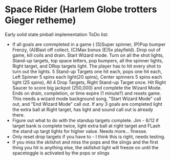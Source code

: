 # Space Rider (Harlem Globe trotters Gieger retheme)
Early solid state pinball implementation
ToDo list:
* If all goals are commpleted in a game ( (S)Super spinner, (P)Pop bumper Frenzy, (A)Blast off collect, (C)Max bonus (E)5x playfield). Drop out of game, kill coils and drain. Start Wizard mode. Turn on all the shot lights, Stand-up targets, top space letters, pop bumpers, all the spinner lights, Right target, and DRop targets light. The player has to hit every shot to turn out the lights. 5 Stand-up Targets one hit each, pops one hit each, Left Spinner 5 spins each light(20 spins), Center spinners 5 spins each light (25 spins), All 4 Drop Targets, Right Stand-up Target once. Hit Right Saucer to score big jackpot (250,000) and complete the Wizard Mode. Ends on drain, completion, or time expire (1 minute?) and resets game. This needs a wizard mode background song, "Start Wizard Mode" call out, and "End Wizard Mode" call out. If any 3 goals are completed light the extra ball at Right target, has light and sound call out is already there.
* Figure out what to do with the standup targets complete. Jim - 6/12 if target bank is complete twice, light extra ball at right target and FLash the stand up targt lights for higher value. Needs more... finesse. 
* Only reset drop targets if you have to - I think this is right, needs testing.
* If you miss the skilshot and miss the pops and the slings and the first thing you hit is anything else, the skillshot light will freeze on until the spacetoggle is activated by the pops or slings